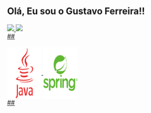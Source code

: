 ## Olá, Eu sou o Gustavo Ferreira!!

 <div>
  <a href="https://github.com/Gussstavof">
  <img height="180em" src="https://github-readme-stats.vercel.app/api?username=Gussstavof&show_icons=true&theme=yeblu&include_all_commits=true&count_private=true"/>
  <img height="180em" src="https://github-readme-stats.vercel.app/api/top-langs/?username=Gussstavof&layout=compact&langs_count=16&theme=yeblu"/>
</div>
##
<div style="display: inline_block"><br>
 <img align="center"  height="120" width="80" src="https://github.com/devicons/devicon/blob/master/icons/java/java-plain-wordmark.svg">
 <img align="center"  height="120" width="80" src="https://github.com/devicons/devicon/blob/master/icons/spring/spring-original-wordmark.svg">
</div> 
##
